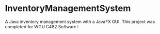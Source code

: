 # InventoryManagementSystem
 A Java inventory management system with a JavaFX GUI. This project was completed for WGU C482 Software I
